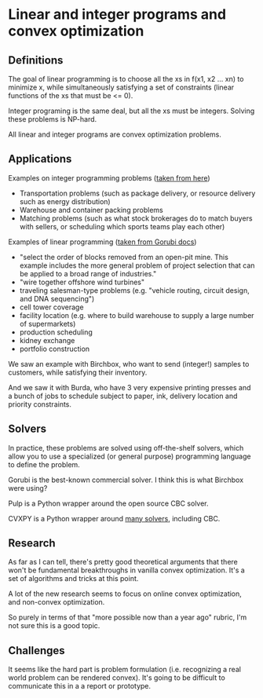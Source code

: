 # Linear and integer programs and convex optimization

## Definitions

The goal of linear programming is to choose all the xs in f(x1, x2 ... xn) to
minimize x, while simultaneously satisfying a set of constraints (linear
functions of the xs that must be <= 0).

Integer programing is the same deal, but all the xs must be integers. Solving
these problems is NP-hard.

All linear and integer programs are convex optimization problems.

## Applications

Examples on integer programming problems ([taken from
here](https://blog.remix.com/an-intro-to-integer-programming-for-engineers-simplified-bus-scheduling-bd3d64895e92))

 - Transportation problems (such as package delivery, or resource delivery such
   as energy distribution)
 - Warehouse and container packing problems
 - Matching problems (such as what stock brokerages do to match buyers with
   sellers, or scheduling which sports teams play each other)

Examples of linear programming ([taken from Gorubi
docs](http://examples.gurobi.com/))

 - "select the order of blocks removed from an open-pit mine. This example
   includes the more general problem of project selection that can be applied
   to a broad range of industries."
 - "wire together offshore wind turbines"
 - traveling salesman-type problems (e.g. "vehicle routing, circuit design, and
   DNA sequencing")
 - cell tower coverage
 - facility location (e.g. where to build warehouse to supply a large number of
   supermarkets)
 - production scheduling
 - kidney exchange
 - portfolio construction

We saw an example with Birchbox, who want to send (integer!) samples to
customers, while satisfying their inventory.

And we saw it with Burda, who have 3 very expensive printing presses and a
bunch of jobs to schedule subject to paper, ink, delivery location and priority
constraints.

## Solvers

In practice, these problems are solved using off-the-shelf solvers, which allow
you to use a specialized (or general purpose) programming language to define
the problem.

Gorubi is the best-known commercial solver. I think this is what Birchbox were
using?

Pulp is a Python wrapper around the open source CBC solver.

CVXPY is a Python wrapper around [many
solvers](http://www.cvxpy.org/en/latest/tutorial/advanced/index.html#choosing-a-solver),
including CBC.

## Research

As far as I can tell, there's pretty good theoretical arguments that there
won't be fundamental breakthroughs in vanilla convex optimization. It's a set
of algorithms and tricks at this point.

A lot of the new research seems to focus on online convex optimization, and
non-convex optimization.

So purely in terms of that "more possible now than a year ago" rubric, I'm not
sure this is a good topic.

## Challenges

It seems like the hard part is problem formulation (i.e. recognizing a real
world problem can be rendered convex). It's going to be difficult to
communicate this in a a report or prototype.
